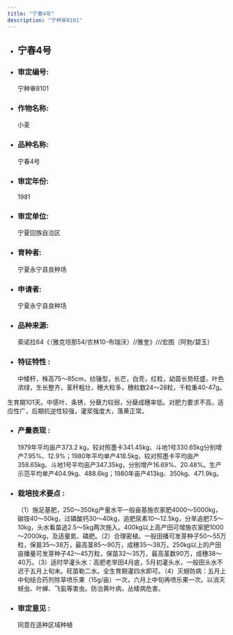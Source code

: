 ```yaml
---
title: "宁春4号"
description: "宁种审8101"
---
```

* ## 宁春4号
* ###  审定编号:  
   宁种审8101

*  ### 作物名称:  
   小麦

*   ###  品种名称: 
    宁春4号

*   ### 审定年份: 
    1981

*   ### 审定单位:  
    宁夏回族自治区

*   ### 育种者:  
    宁夏永宁县良种场

*   ### 申请者:  
    宁夏永宁县良种场

*   ### 品种来源:  
    索诺拉64《（雅克坦那54/农林10-布瑞沃）//雅奎》///宏图（阿勃/碧玉）

*   ### 特征特性 : 
    中矮秆，株高75～85cm，纺锤型，长芒，白壳，红粒，幼苗长势旺盛，叶色浓绿，生长整齐，茎秆粗壮，穗大粒多，穗粒数24～28粒，千粒重40-47g。
生育期101天。中感叶、条锈，分蘖力较弱，分蘖成穗率低。对肥力要求不高，适应性广，后期抗逆性较强，灌浆强度大，落黄正常。


*   ### 产量表现 : 
    1979年平均亩产373.2	kg，较对照墨卡341.45kg、斗地1号330.65kg分别增产7.95%、12.9%；1980年平均单产418.5kg，较对照墨卡平均亩产358.65kg、斗地1号平均亩产347.35kg，分别增产16.69%、20.48%。生产示范平均单产404.9kg、488.6kg；1980年亩产413kg、350kg、471.9kg。 

*   ### 栽培技术要点 : 
    （1）施足基肥，250～350kg产量水平一般亩基施农家肥4000～5000kg，碳铵40～50kg，过磷酸钙30～40kg，追肥尿素10～12.5kg，分旱追肥7.5～10kg，头水看苗追2.5～5kg两次施入。400kg以上高产田可增施农家肥1000～2000kg，及适量氮、磷肥。（2）合理密植。一般田播可发芽种子50～55万粒，保苗35～38万，最高茎85～90万，成穗35～38万。250kg以上的产田亩播量可发芽种子42～45万粒，保苗32～35万，最高茎数90万，成穗38～40万。（3）适时早灌头水：高肥老旱田4月底，5月初灌头水，一般田头水不迟于五月上旬未。旺苗勒二水。全生育期灌四水即可。（4）灭蚜防病：五月上中旬结合药剂除草喷乐果（15g/亩）一次，六月上中旬再喷乐果一次。以消灭蚜虫、叶蝉、飞虱等害虫。防治黄叶病，丛矮病危害。　　　　

*   ### 审定意见 : 
    同意在适种区域种植
